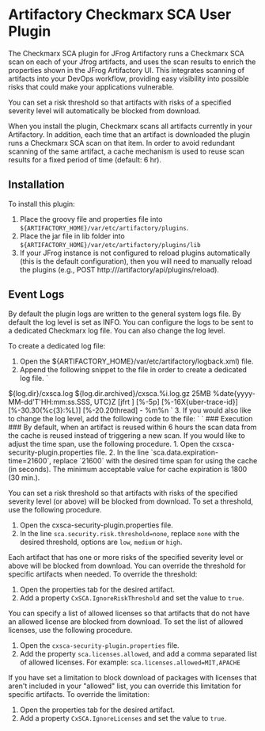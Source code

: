 Artifactory Checkmarx SCA User Plugin
=============================================

The Checkmarx SCA plugin for JFrog Artifactory runs a Checkmarx SCA scan on each of your Jfrog artifacts, and uses the scan results to enrich the properties shown in the JFrog Artifactory UI. This integrates scanning of artifacts into your DevOps workflow, providing easy visibility into possible risks that could make your applications vulnerable.

You can set a risk threshold so that artifacts with risks of a specified severity level will automatically be blocked from download.

When you install the plugin, Checkmarx scans all artifacts currently in your Artifactory. In addition, each time that an artifact is downloaded the plugin runs a Checkmarx SCA scan on that item. In order to avoid redundant scanning of the same artifact, a cache mechanism is used to reuse scan results for a fixed period of time (default: 6 hr).

Installation
------------

To install this plugin:

1. Place the groovy file and properties file into 
   `${ARTIFACTORY_HOME}/var/etc/artifactory/plugins`.   
2. Place the jar file in lib folder into 
	`${ARTIFACTORY_HOME}/var/etc/artifactory/plugins/lib`
3. If your JFrog instance is not configured to reload plugins automatically (this is the default configuration), then you will need to manually reload the plugins (e.g., POST http://<JFrogURL>/artifactory/api/plugins/reload).
 

Event Logs
--------

By default the plugin logs are written to the general system logs file. By default the log level is set as INFO.
You can configure the logs to be sent to a dedicated Checkmarx log file. You can also change the log level.

To create a dedicated log file:
1. Open the ${ARTIFACTORY_HOME}/var/etc/artifactory/logback.xml) file.
2. Append the following snippet to the file in order to create a dedicated log file.
`
<appender name="CXSCA" class="ch.qos.logback.core.rolling.RollingFileAppender">
  <File>${log.dir}/cxsca.log</File>

  <rollingPolicy class="org.jfrog.common.logging.logback.rolling.FixedWindowWithDateRollingPolicy">
    <FileNamePattern>${log.dir.archived}/cxsca.%i.log.gz</FileNamePattern>
  </rollingPolicy>

  <triggeringPolicy class="org.jfrog.common.logging.logback.triggering.SizeAndIntervalTriggeringPolicy">
    <MaxFileSize>25MB</MaxFileSize>
  </triggeringPolicy>

  <encoder class="ch.qos.logback.core.encoder.LayoutWrappingEncoder">
    <layout class="org.jfrog.common.logging.logback.layout.BackTracePatternLayout">   
      <pattern>%date{yyyy-MM-dd'T'HH:mm:ss.SSS, UTC}Z [jfrt ] [%-5p] [%-16X{uber-trace-id}] [%-30.30(%c{3}:%L)] [%-20.20thread] - %m%n</pattern>
    </layout>
  </encoder>
</appender>
`
3. If you would also like to change the log level, add the following code to the file:
`
<logger name="com.checkmarx.sca.cxsca-security-plugin" additivity="false" level="DEBUG">
  <appender-ref ref="CXSCA"/>
</logger>
`
### Execution ###
By default, when an artifact is reused within 6 hours the scan data from the cache is reused instead of triggering a new scan. If you would like to adjust the time span, use the following procedure.
1. Open the cxsca-security-plugin.properties file.
2. In the line `sca.data.expiration-time=21600`, replace `21600` with the desired time span for using the cache (in seconds).
The minimum acceptable value for cache expiration is 1800 (30 min.).

You can set a risk threshold so that artifacts with risks of the specified severity level (or above) will be blocked from download. To set a threshold, use the following procedure.
1. Open the cxsca-security-plugin.properties file.
2. In the line `sca.security.risk.threshold=none`, replace `none` with the desired threshold, options are `low`, `medium` or `high`.

Each artifact that has one or more risks of the specified severity level or above will be blocked from download. You can override the threshold for specific artifacts when needed.
To override the threshold:
1. Open the properties tab for the desired artifact.
2. Add a property `CxSCA.IgnoreRiskThreshold` and set the value to `true`.

You can specify a list of allowed licenses so that artifacts that do not have an allowed license are blocked from download. To set the list of allowed licenses, use the following procedure.
1. Open the `cxsca-security-plugin.properties` file.
2. Add the property `sca.licenses.allowed`, and add a comma separated list of allowed licenses. For example:
`sca.licenses.allowed=MIT,APACHE`

If you have set a limitation to block download of packages with licenses that aren't included in your "allowed" list, you can override this limitation for specific artifacts.
To override the limitation:
1. Open the properties tab for the desired artifact.
2. Add a property `CxSCA.IgnoreLicenses` and set the value to `true`.